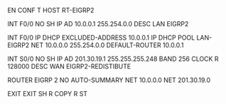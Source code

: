 EN
CONF T
HOST RT-EIGRP2

INT F0/0
NO SH
IP AD 10.0.0.1 255.254.0.0
DESC LAN EIGRP2


INT F0/0
IP DHCP EXCLUDED-ADDRESS 10.0.0.1
IP DHCP POOL LAN-EIGRP2
NET 10.0.0.0 255.254.0.0
DEFAULT-ROUTER 10.0.0.1


INT S0/0
NO SH
IP AD 201.30.19.1 255.255.255.248
BAND 256
CLOCK R 128000
DESC WAN EIGRP2-REDISTIBUTE


ROUTER EIGRP 2
NO AUTO-SUMMARY
NET 10.0.0.0
NET 201.30.19.0

EXIT
EXIT
SH R
COPY R ST